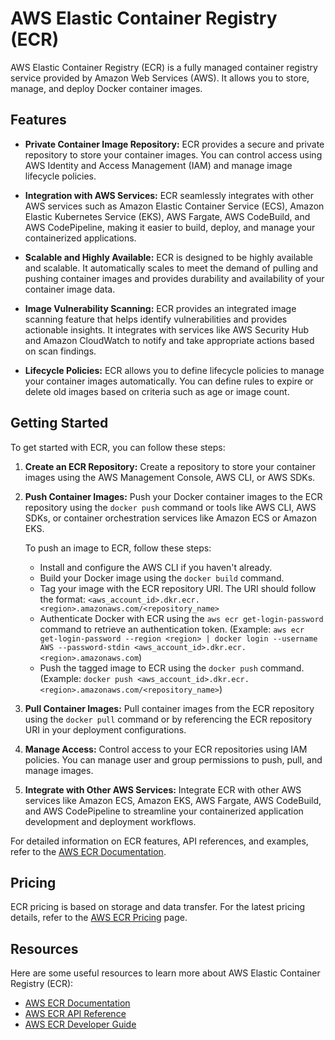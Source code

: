 # AWS Elastic Container Registry (ECR)

AWS Elastic Container Registry (ECR) is a fully managed container registry service provided by Amazon Web Services (AWS). It allows you to store, manage, and deploy Docker container images.

## Features

- **Private Container Image Repository:** ECR provides a secure and private repository to store your container images. You can control access using AWS Identity and Access Management (IAM) and manage image lifecycle policies.

- **Integration with AWS Services:** ECR seamlessly integrates with other AWS services such as Amazon Elastic Container Service (ECS), Amazon Elastic Kubernetes Service (EKS), AWS Fargate, AWS CodeBuild, and AWS CodePipeline, making it easier to build, deploy, and manage your containerized applications.

- **Scalable and Highly Available:** ECR is designed to be highly available and scalable. It automatically scales to meet the demand of pulling and pushing container images and provides durability and availability of your container image data.

- **Image Vulnerability Scanning:** ECR provides an integrated image scanning feature that helps identify vulnerabilities and provides actionable insights. It integrates with services like AWS Security Hub and Amazon CloudWatch to notify and take appropriate actions based on scan findings.

- **Lifecycle Policies:** ECR allows you to define lifecycle policies to manage your container images automatically. You can define rules to expire or delete old images based on criteria such as age or image count.

## Getting Started

To get started with ECR, you can follow these steps:

1. **Create an ECR Repository:** Create a repository to store your container images using the AWS Management Console, AWS CLI, or AWS SDKs.

2. **Push Container Images:** Push your Docker container images to the ECR repository using the `docker push` command or tools like AWS CLI, AWS SDKs, or container orchestration services like Amazon ECS or Amazon EKS.

   To push an image to ECR, follow these steps:
   
   - Install and configure the AWS CLI if you haven't already.
   - Build your Docker image using the `docker build` command.
   - Tag your image with the ECR repository URI. The URI should follow the format: `<aws_account_id>.dkr.ecr.<region>.amazonaws.com/<repository_name>`
   - Authenticate Docker with ECR using the `aws ecr get-login-password` command to retrieve an authentication token. (Example: `aws ecr get-login-password --region <region> | docker login --username AWS --password-stdin <aws_account_id>.dkr.ecr.<region>.amazonaws.com`)
   - Push the tagged image to ECR using the `docker push` command. (Example: `docker push <aws_account_id>.dkr.ecr.<region>.amazonaws.com/<repository_name>`)
   
3. **Pull Container Images:** Pull container images from the ECR repository using the `docker pull` command or by referencing the ECR repository URI in your deployment configurations.

4. **Manage Access:** Control access to your ECR repositories using IAM policies. You can manage user and group permissions to push, pull, and manage images.

5. **Integrate with Other AWS Services:** Integrate ECR with other AWS services like Amazon ECS, Amazon EKS, AWS Fargate, AWS CodeBuild, and AWS CodePipeline to streamline your containerized application development and deployment workflows.

For detailed information on ECR features, API references, and examples, refer to the [AWS ECR Documentation](https://docs.aws.amazon.com/ecr/).

## Pricing

ECR pricing is based on storage and data transfer. For the latest pricing details, refer to the [AWS ECR Pricing](https://aws.amazon.com/ecr/pricing/) page.

## Resources

Here are some useful resources to learn more about AWS Elastic Container Registry (ECR):

- [AWS ECR Documentation](https://docs.aws.amazon.com/ecr/)
- [AWS ECR API Reference](https://docs.aws.amazon.com/ecr/api/)
- [AWS ECR Developer Guide](https://docs.aws.amazon.com/AmazonECR/latest/developerguide/)
